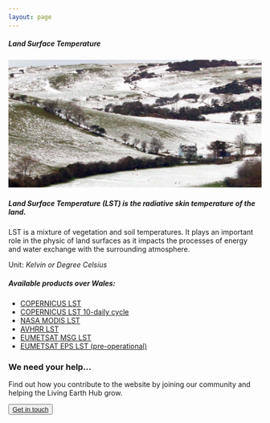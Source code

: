 ```yaml
---
layout: page
---
```


<!-- Content-section-start -->
<div class="container">
    <div class="row">
        <div class="col-12 mt-60">
            <h5 class="common-title">Land Surface Temperature</h5>
        </div>
        <div class="col-xs-12 col-sm-12 col-ms-9 col-lg-9 col-xl-9 col-xxl-9">
            <div class="common-image pb-5">
                <img src="/assets/img/Wales/Big/land-surface-temperature.jpg" class="img-fluid" alt="Land Surface Temperature">
            </div>
            <div>
                <h5 class="font-weight-bold">Land Surface Temperature (LST) is the radiative skin temperature of the land.</h5>
                <div class="pt-4">
                    <p>LST is a mixture of vegetation and soil temperatures. It plays an important role in the physic of land surfaces as it impacts the processes of energy and water exchange with the surrounding atmosphere.</p>
                    <p>Unit: <i>Kelvin or Degree Celsius</i></p>
                </div>
            </div>
            <div class="py-5">
                <h5 class="font-weight-bold mb-4">Available products over Wales:</h5>
                <ul class="list-title">
                    <li class="list-item"><a href="https://land.copernicus.eu/global/products/lst" target="_blank">COPERNICUS LST</a></li>
                    <li class="list-item"><a href="https://land.copernicus.eu/global/products/lst" target="_blank">COPERNICUS LST 10-daily cycle</a></li>
                    <li class="list-item"><a href="https://modis-land.gsfc.nasa.gov/temp.html" target="_blank">NASA MODIS LST</a></li>
                    <li class="list-item"><a href="https://www.europeandataportal.eu/data/en/dataset/936b319d-5253-425d-bd29-4b6ebce067ff" target="_blank">AVHRR LST</a></li>
                    <li class="list-item"><a href="https://landsaf.ipma.pt/en/products/land-surface-temperature/dlst/" target="_blank">EUMETSAT MSG LST</a></li>
                    <li class="list-item"><a href="https://landsaf.ipma.pt/en/products/land-surface-temperature/edlst/" target="_blank">EUMETSAT EPS LST (pre-operational)</a></li>
                </ul>
            </div>
        </div>
    </div>
</div>
<!-- Content-section-end -->

<!-- get-in-section-Start -->
<div class="container mb-100">
    <div class="get-in-section-main">
        <div class="get-in-section-dsc">
            <h3>We need your help&hellip;</h3>
            <p>Find out how you contribute to the website by joining our community and helping the Living Earth Hub grow.</p>
        </div>
        <button type="button"><a href="/contact/">Get in touch</a></button>
    </div>
</div>
<!-- get-in-section-End -->